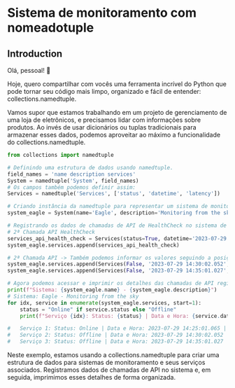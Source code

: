 # Sistema de monitoramento com nomeadotuple

## Introduction

Olá, pessoal! 👋

Hoje, quero compartilhar com vocês uma ferramenta incrível do Python que pode tornar seu código mais limpo, organizado e fácil de entender: collections.namedtuple.

Vamos supor que estamos trabalhando em um projeto de gerenciamento de uma loja de eletrônicos, e precisamos lidar com informações sobre produtos. Ao invés de usar dicionários ou tuplas tradicionais para armazenar esses dados, podemos aproveitar ao máximo a funcionalidade do collections.namedtuple.

```python
from collections import namedtuple

# Definindo uma estrutura de dados usando namedtuple.
field_names = 'name description services'
System = namedtuple('System', field_names)
# Os campos também podemos definir assim:
Services = namedtuple('Services', ['status', 'datetime', 'latency'])

# Criando instância da namedtuple para representar um sistema de monitoramento
system_eagle = System(name='Eagle', description='Monitoring from the sky', services=[])

# Registrando os dados de chamadas de API de HealthCheck no sistema de monitoramento.
# 2ª Chamada API HealthCheck
services_api_health_check = Services(status=True, datetime='2023-07-29 14:25:01.065', latency=292)
system_eagle.services.append(services_api_health_check)

# 2ª Chamada API -> Também podemos informar os valores seguindo a posição
system_eagle.services.append(Services(False, '2023-07-29 14:30:02.052', 125))
system_eagle.services.append(Services(False, '2023-07-29 14:35:01.027', 195))

# Agora podemos acessar e imprimir os detalhes das chamadas de API registradas
print(f"Sistema: {system_eagle.name} - {system_eagle.description}")
# Sistema: Eagle - Monitoring from the sky
for idx, service in enumerate(system_eagle.services, start=1):
    status = "Online" if service.status else "Offline"
    print(f"Serviço {idx}: Status: {status} | Data e Hora: {service.datetime} | Latência: {service.latency} ms")

#	Serviço 1: Status: Online | Data e Hora: 2023-07-29 14:25:01.065 | Latência: 292 ms
#	Serviço 2: Status: Offline | Data e Hora: 2023-07-29 14:30:02.052 | Latência: 125 ms
#	Serviço 3: Status: Offline | Data e Hora: 2023-07-29 14:35:01.027 | Latência: 195 ms
```
Neste exemplo, estamos usando a collections.namedtuple para criar uma estrutura de dados para sistemas de monitoramento e seus serviços associados. Registramos dados de chamadas de API no sistema e, em seguida, imprimimos esses detalhes de forma organizada.
